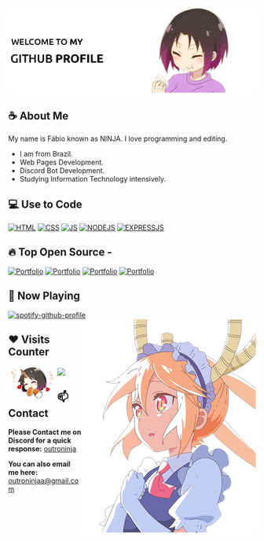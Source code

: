 <img src="https://github.com/OutroNinja/OutroNinja/blob/main/images/welcome_banner.png">

## ☕ About Me

My name is Fábio known as NINJA. I love programming and editing.
- I am from Brazil.
- Web Pages Development.
- Discord Bot Development.
- Studying Information Technology intensively.

## 💻 Use to Code
[![HTML](https://img.shields.io/badge/HTML5-E34F26?style=for-the-badge&logo=html5&logoColor=white)](https://github.com/outroninja)
[![CSS](https://img.shields.io/badge/CSS3-1572B6?style=for-the-badge&logo=css3&logoColor=white)](https://github.com/outroninja)
[![JS](https://img.shields.io/badge/JavaScript-323330?style=for-the-badge&logo=javascript&logoColor=F7DF1E)](https://github.com/outroninja)
[![NODEJS](https://img.shields.io/badge/Node.js-43853D?style=for-the-badge&logo=node.js&logoColor=white)](https://github.com/outroninja)
[![EXPRESSJS](https://img.shields.io/badge/Express.js-404D59?style=for-the-badge)](https://github.com/outroninja)

## 🔥 Top Open Source -
[![Portfolio](https://github-readme-stats.vercel.app/api/pin/?username=outroninja&repo=outroninja.github.io&border_color=FFF&bg_color=0D1117&title_color=C9D1D9&text_color=F&icon_color=FFF)](https://github.com/outroninja/outroninja.github.io)
[![Portfolio](https://github-readme-stats.vercel.app/api/pin/?username=outroninja&repo=outroninja.github.io&border_color=FFF&bg_color=0D1117&title_color=C9D1D9&text_color=F&icon_color=FFF)](https://github.com/outroninja/outroninja.github.io)
[![Portfolio](https://github-readme-stats.vercel.app/api/pin/?username=outroninja&repo=outroninja.github.io&border_color=FFF&bg_color=0D1117&title_color=C9D1D9&text_color=F&icon_color=FFF)](https://github.com/outroninja/outroninja.github.io)
[![Portfolio](https://github-readme-stats.vercel.app/api/pin/?username=outroninja&repo=outroninja.github.io&border_color=FFF&bg_color=0D1117&title_color=C9D1D9&text_color=F&icon_color=FFF)](https://github.com/outroninja/outroninja.github.io)

## 🎵 Now Playing
[![spotify-github-profile](https://spotify-github-profile.vercel.app/api/view?uid=31tu4orkcwrfkjul4t4qiwlt4kle&cover_image=true&theme=default&show_offline=true&background_color=121212&interchange=false&bar_color_cover=false)](https://spotify-github-profile.vercel.app/api/view?uid=31tu4orkcwrfkjul4t4qiwlt4kle&redirect=true)
<img src=https://github.com/OutroNinja/OutroNinja/blob/main/images/banner_spotify.png align="right">

## ❤️ Visits Counter
<a href="https://discord.com/users/978685854912499712"><img align="center" width=400 src="https://count.getloli.com/get/@outroninja?theme=gelbooru"></a>
<a href="https://github.com/OutroNinja"><img align="left" width="100" src="https://github.com/OutroNinja/OutroNinja/blob/main/images/elma_emoji.png"></a>

## 📫 Contact 
**Please Contact me on Discord for a quick response:** [outroninja](https://discord.com/users/978685854912499712)

**You can also email me here:** outroninjaa@gmail.com
